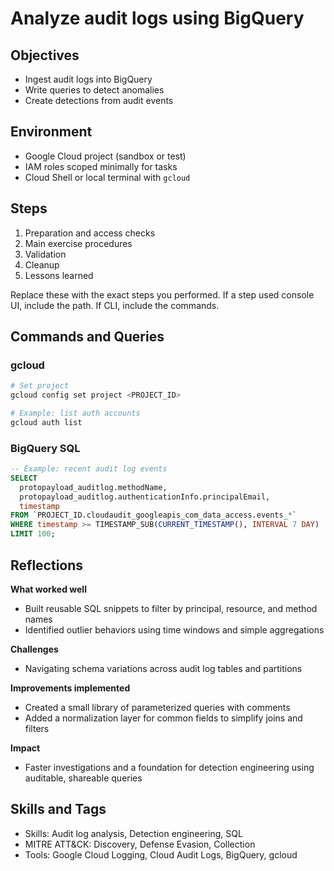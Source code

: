 # Analyze audit logs using BigQuery

## Objectives
- Ingest audit logs into BigQuery
- Write queries to detect anomalies
- Create detections from audit events

## Environment
- Google Cloud project (sandbox or test)
- IAM roles scoped minimally for tasks
- Cloud Shell or local terminal with `gcloud`

## Steps
1. Preparation and access checks
2. Main exercise procedures
3. Validation
4. Cleanup
5. Lessons learned

Replace these with the exact steps you performed. If a step used console UI, include the path. If CLI, include the commands.

## Commands and Queries

### gcloud
```bash
# Set project
gcloud config set project <PROJECT_ID>

# Example: list auth accounts
gcloud auth list
```

### BigQuery SQL
```sql
-- Example: recent audit log events
SELECT
  protopayload_auditlog.methodName,
  protopayload_auditlog.authenticationInfo.principalEmail,
  timestamp
FROM `PROJECT_ID.cloudaudit_googleapis_com_data_access.events_*`
WHERE timestamp >= TIMESTAMP_SUB(CURRENT_TIMESTAMP(), INTERVAL 7 DAY)
LIMIT 100;
```

## Reflections
**What worked well**
- Built reusable SQL snippets to filter by principal, resource, and method names
- Identified outlier behaviors using time windows and simple aggregations

**Challenges**
- Navigating schema variations across audit log tables and partitions

**Improvements implemented**
- Created a small library of parameterized queries with comments
- Added a normalization layer for common fields to simplify joins and filters

**Impact**
- Faster investigations and a foundation for detection engineering using auditable, shareable queries

## Skills and Tags
- Skills: Audit log analysis, Detection engineering, SQL
- MITRE ATT&CK: Discovery, Defense Evasion, Collection
- Tools: Google Cloud Logging, Cloud Audit Logs, BigQuery, gcloud
